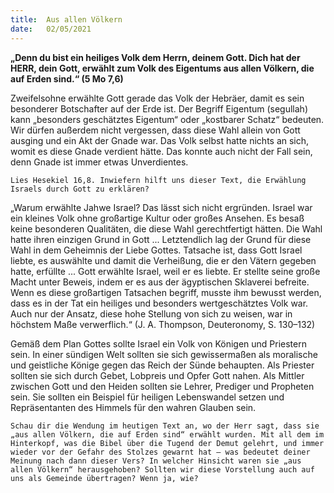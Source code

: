 ```yaml
---
title:  Aus allen Völkern
date:   02/05/2021
---
```


**„Denn du bist ein heiliges Volk dem Herrn, deinem Gott. Dich hat der HERR, dein Gott, erwählt zum Volk des Eigentums aus allen Völkern, die auf Erden sind.“ (5 Mo 7,6)**

Zweifelsohne erwählte Gott gerade das Volk der Hebräer, damit es sein besonderer Botschafter auf der Erde ist. Der Begriff Eigentum (segullah) kann „besonders geschätztes Eigentum“ oder „kostbarer Schatz“ bedeuten. Wir dürfen außerdem nicht vergessen, dass diese Wahl allein von Gott ausging und ein Akt der Gnade war. Das Volk selbst hatte nichts an sich, womit es diese Gnade verdient hätte. Das konnte auch nicht der Fall sein, denn Gnade ist immer etwas Unverdientes.

`Lies Hesekiel 16,8. Inwiefern hilft uns dieser Text, die Erwählung Israels durch Gott zu erklären?`

„Warum erwählte Jahwe Israel? Das lässt sich nicht ergründen. Israel war ein kleines Volk ohne großartige Kultur oder großes Ansehen. Es besaß keine besonderen Qualitäten, die diese Wahl gerechtfertigt hätten. Die Wahl hatte ihren einzigen Grund in Gott ... Letztendlich lag der Grund für diese Wahl in dem Geheimnis der Liebe Gottes. Tatsache ist, dass Gott Israel liebte, es auswählte und damit die Verheißung, die er den Vätern gegeben hatte, erfüllte ... Gott erwählte Israel, weil er es liebte. Er stellte seine große Macht unter Beweis, indem er es aus der ägyptischen Sklaverei befreite. Wenn es diese großartigen Tatsachen begriff, musste ihm bewusst werden, dass es in der Tat ein heiliges und besonders wertgeschätztes Volk war. Auch nur der Ansatz, diese hohe Stellung von sich zu weisen, war in höchstem Maße verwerflich.“ (J. A. Thompson, Deuteronomy, S. 130–132)

Gemäß dem Plan Gottes sollte Israel ein Volk von Königen und Priestern sein. In einer sündigen Welt sollten sie sich gewissermaßen als moralische und geistliche Könige gegen das Reich der Sünde behaupten. Als Priester sollten sie sich durch Gebet, Lobpreis und Opfer Gott nahen. Als Mittler zwischen Gott und den Heiden sollten sie Lehrer, Prediger und Propheten sein. Sie sollten ein Beispiel für heiligen Lebenswandel setzen und Repräsentanten des Himmels für den wahren Glauben sein.

`Schau dir die Wendung im heutigen Text an, wo der Herr sagt, dass sie „aus allen Völkern, die auf Erden sind“ erwählt wurden. Mit all dem im Hinterkopf, was die Bibel über die Tugend der Demut gelehrt, und immer wieder vor der Gefahr des Stolzes gewarnt hat – was bedeutet deiner Meinung nach dann dieser Vers? In welcher Hinsicht waren sie „aus allen Völkern“ herausgehoben? Sollten wir diese Vorstellung auch auf uns als Gemeinde übertragen? Wenn ja, wie?`